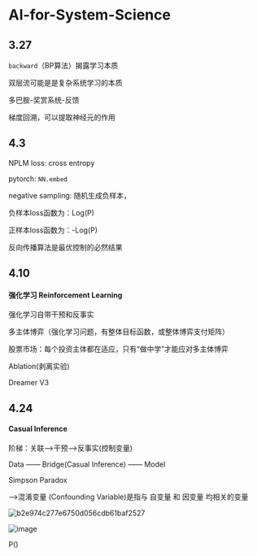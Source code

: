  # AI-for-System-Science
 ## 3.27
`backward`（BP算法）揭露学习本质

双层流可能是是复杂系统学习的本质

多巴胺-奖赏系统-反馈

梯度回溯，可以提取神经元的作用

## 4.3
NPLM loss: cross entropy

pytorch: `NN.embed`

negative sampling: 随机生成负样本，

负样本loss函数为：Log(P)

正样本loss函数为：-Log(P)

反向传播算法是最优控制的必然结果

## 4.10
#### 强化学习 Reinforcement Learning
强化学习自带干预和反事实

多主体博弈（强化学习问题，有整体目标函数，或整体博弈支付矩阵）

股票市场：每个投资主体都在适应，只有“做中学”才能应对多主体博弈

Ablation(剥离实验)

Dreamer V3


## 4.24
#### Casual Inference

阶梯：关联——>干预——>反事实(控制变量)

Data —— Bridge(Casual Inference) —— Model

Simpson Paradox

——>混淆变量 (Confounding Variable)是指与 自变量 和 因变量 均相关的变量

![b2e974c277e6750d056cdb61baf2527](https://github.com/user-attachments/assets/bca26c15-87e5-4648-b839-de147188d907)


![image](https://github.com/user-attachments/assets/755901d4-0197-4ba4-a379-e44580b00927)

P()

